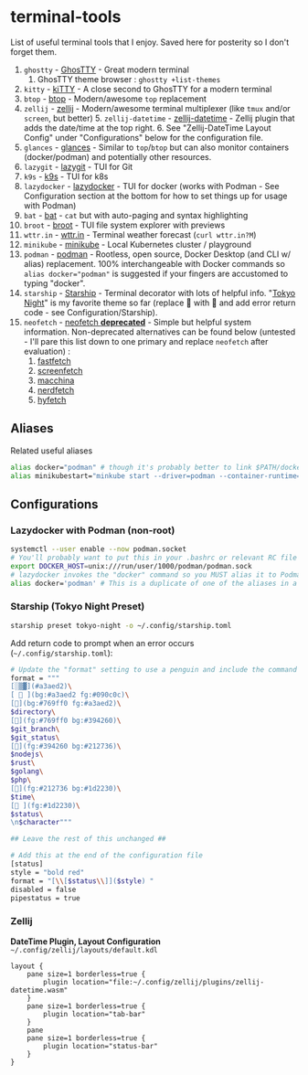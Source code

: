 # terminal-tools
List of useful terminal tools that I enjoy.  Saved here for posterity so I don't forget them.

1.  `ghostty` - [GhosTTY](https://ghostty.org/) - Great modern terminal
    1.  GhosTTY theme browser : `ghostty +list-themes`
2.  `kitty` - [kiTTY](https://sw.kovidgoyal.net/kitty/) - A close second to GhosTTY for a modern terminal
3.  `btop` - [btop](https://github.com/aristocratos/btop) - Modern/awesome `top` replacement
4.  `zellij` - [zellij](https://zellij.dev/) - Modern/awesome terminal multiplexer (like `tmux` and/or `screen`, but better)
    5. `zellij-datetime` - [zellij-datetime](https://github.com/h1romas4/zellij-datetime) - Zellij plugin that adds the date/time at the top right.
    6. See "Zellij-DateTime Layout Config" under "Configurations" below for the configuration file.
6.  `glances` - [glances](https://github.com/nicolargo/glances) - Similar to `top`/`btop` but can also monitor containers (docker/podman) and potentially other resources.
7.  `lazygit` - [lazygit](https://github.com/jesseduffield/lazygit) - TUI for Git
8.  `k9s` - [k9s](https://github.com/derailed/k9s) - TUI for k8s
9.  `lazydocker` - [lazydocker](https://github.com/jesseduffield/lazydocker) - TUI for docker (works with Podman - See Configuration section at the bottom for how to set things up for usage with Podman)
10.  `bat` - [bat](https://github.com/sharkdp/bat) - `cat` but with auto-paging and syntax highlighting
11.  `broot` - [broot](https://github.com/Canop/broot) - TUI file system explorer with previews
12.   `wttr.in` - [wttr.in](https://github.com/chubin/wttr.in) - Terminal weather forecast (`curl wttr.in?M`)
13.  `minikube` - [minikube](https://minikube.sigs.k8s.io/docs/) - Local Kubernetes cluster / playground
14.  `podman` - [podman](https://podman.io/) - Rootless, open source, Docker Desktop (and CLI w/ alias) replacement.  100% interchangeable with Docker commands so `alias docker="podman"` is suggested if your fingers are accustomed to typing "docker".
15.  `starship` - [Starship](https://starship.rs/) - Terminal decorator with lots of helpful info.  "[Tokyo Night](https://starship.rs/presets/#tokyo-night)" is my favorite theme so far (replace 🍏 with 🐧 and add error return code - see Configuration/Starship).
16.  `neofetch` - [neofetch **deprecated**](https://github.com/dylanaraps/neofetch) - Simple but helpful system information.  Non-deprecated alternatives can be found below (untested - I'll pare this list down to one primary and replace `neofetch` after evaluation) : 
     1.   [fastfetch](https://github.com/fastfetch-cli/fastfetch)
     2.   [screenfetch](https://github.com/KittyKatt/screenFetch)
     3.   [macchina](https://github.com/Macchina-CLI/macchina)
     4.   [nerdfetch](https://github.com/ThatOneCalculator/NerdFetch)
     5.   [hyfetch](https://github.com/hykilpikonna/hyfetch)

## Aliases
Related useful aliases
```bash
alias docker="podman" # though it's probably better to link $PATH/docker to $PATH/podman
alias minikubestart="minkube start --driver=podman --container-runtime=cri-o"

```

## Configurations
### Lazydocker with Podman (non-root)
```bash
systemctl --user enable --now podman.socket
# You'll probably want to put this in your .bashrc or relevant RC file for your shell
export DOCKER_HOST=unix:///run/user/1000/podman/podman.sock
# lazydocker invokes the "docker" command so you MUST alias it to Podman to work.
alias docker='podman' # This is a duplicate of one of the aliases in a section above - only do it once.
```

### Starship (Tokyo Night Preset)
```bash
starship preset tokyo-night -o ~/.config/starship.toml
```

Add return code to prompt when an error occurs (`~/.config/starship.toml`): 
```bash
# Update the "format" setting to use a penguin and include the command status (replace or modify the first section of the config file to be) :
format = """
[░▒▓](#a3aed2)\
[ 🐧 ](bg:#a3aed2 fg:#090c0c)\
[](bg:#769ff0 fg:#a3aed2)\
$directory\
[](fg:#769ff0 bg:#394260)\
$git_branch\
$git_status\
[](fg:#394260 bg:#212736)\
$nodejs\
$rust\
$golang\
$php\
[](fg:#212736 bg:#1d2230)\
$time\
[ ](fg:#1d2230)\
$status\
\n$character"""

## Leave the rest of this unchanged ##

# Add this at the end of the configuration file
[status]
style = "bold red"
format = "[\\[$status\\]]($style) "
disabled = false
pipestatus = true
```
### Zellij

**DateTime Plugin, Layout Configuration**
`~/.config/zellij/layouts/default.kdl`
```
layout {
    pane size=1 borderless=true {
        plugin location="file:~/.config/zellij/plugins/zellij-datetime.wasm"
    }
    pane size=1 borderless=true {
        plugin location="tab-bar"
    }
    pane
    pane size=1 borderless=true {
        plugin location="status-bar"
    }
}
```

